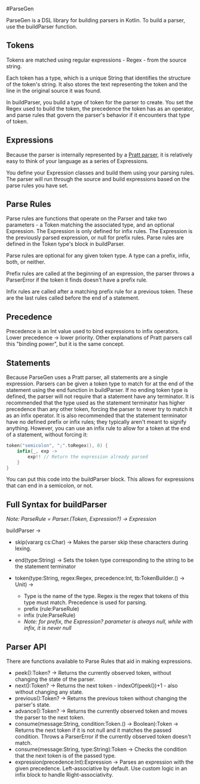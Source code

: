 #ParseGen

ParseGen is a DSL library for building parsers in Kotlin. To build a parser, use the buildParser function.

## Tokens

Tokens are matched using regular expressions - Regex - from the source string.

Each token has a type, which is a unique String that identifies the structure of the token's string. It also stores the 
text representing the token and the line in the original source it was found.

In buildParser, you build a type of token for the parser to create. You set the Regex used to build the token, the 
precedence the token has as an operator, and parse rules that govern the parser's behavior if it encounters that type of 
token.

## Expressions

Because the parser is internally represented by a [Pratt parser](https://en.wikipedia.org/wiki/Pratt_parser), it is 
relatively easy to think of your language as a series of Expressions. 

You define your Expression classes and build them using your parsing rules. The parser will run through the source and 
build expressions based on the parse rules you have set.

## Parse Rules

Parse rules are functions that operate on the Parser and take two parameters - a Token matching the associated type, and 
an optional Expression. The Expression is only defined for infix rules. The Expression is the previously parsed 
expression, or null for prefix rules. Parse rules are defined in the Token type's block in buildParser.

Parse rules are optional for any given token type. A type can a prefix, infix, both, or neither.

Prefix rules are called at the beginning of an expression, the parser throws a ParserError if the token it finds doesn't 
have a prefix rule.

Infix rules are called after a matching prefix rule for a previous token. These are the last rules called before the end 
of a statement.

## Precedence

Precedence is an Int value used to bind expressions to infix operators. Lower precedence -> lower priority. Other 
explanations of Pratt parsers call this "binding power", but it is the same concept.

## Statements

Because ParseGen uses a Pratt parser, all statements are a single expression. Parsers can be given a token type to match 
for at the end of the statement using the end function in buildParser. If no ending token type is defined, the parser 
will not require that a statement have any terminator. It is recommended that the type used as the statement terminator 
has higher precedence than any other token, forcing the parser to never try to match it as an infix operator. It is also 
recommended that the statement terminator have no defined prefix or infix rules; they typically aren't meant to signify 
anything. However, you can use an infix rule to allow for a token at the end of a statement, without forcing it:
````Kotlin
token("semicolon", ";".toRegex(), 0) {
    infix{_, exp ->
        exp!! // Return the expression already parsed
    }
}
````

You can put this code into the buildParser block. This allows for expressions that can end in a semicolon, or not.

## Full Syntax for buildParser

_Note: ParseRule = Parser.(Token, Expression?) -> Expression_

buildParser ->
* skip(vararg cs:Char) -> Makes the parser skip these characters during lexing.

* end(type:String) -> Sets the token type corresponding to the string to be the statement terminator

* token(type:String, regex:Regex, precedence:Int, tb:TokenBuilder.() -> Unit) ->
    * Type is the name of the type. Regex is the regex that tokens of this type must match. Precedence is used for parsing.
    * prefix (rule:ParseRule)
    * infix (rule:ParseRule)
    * _Note: for prefix, the Expression? parameter is always null, while with infix, it is never null_

## Parser API

There are functions available to Parse Rules that aid in making expressions.

* peek():Token? -> Returns the currently observed token, without changing the state of the parser.
* next():Token? -> Returns the next token - indexOf(peek())+1 - also without changing any state.
* previous():Token? -> Returns the previous token without changing the parser's state.
* advance():Token? -> Returns the currently observed token and moves the parser to the next token.
* consume(message:String, condition:Token.() -> Boolean):Token -> Returns the next token if it is not null and it matches the passed condition. Throws a ParserError if the currently observed token doesn't match.
* consume(message:String, type:String):Token -> Checks the condition that the next token is of the passed type.
* expression(precedence:Int):Expression -> Parses an expression with the given precedence. Left-associative by default. Use custom logic in an infix block to handle Right-associativity. 